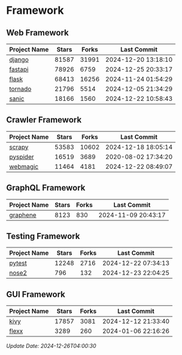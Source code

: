 # Framework

## Web Framework
| Project Name | Stars | Forks | Last Commit |
| ------------ | ----- | ----- | ----------- |
| [django](https://github.com/django/django) | 81587 | 31991 | 2024-12-20 13:18:10 |
| [fastapi](https://github.com/fastapi/fastapi) | 78926 | 6759 | 2024-12-25 20:33:17 |
| [flask](https://github.com/pallets/flask) | 68413 | 16256 | 2024-11-24 01:54:29 |
| [tornado](https://github.com/tornadoweb/tornado) | 21796 | 5514 | 2024-12-05 21:34:29 |
| [sanic](https://github.com/sanic-org/sanic) | 18166 | 1560 | 2024-12-22 10:58:43 |

## Crawler Framework
| Project Name | Stars | Forks | Last Commit |
| ------------ | ----- | ----- | ----------- |
| [scrapy](https://github.com/scrapy/scrapy) | 53583 | 10602 | 2024-12-18 18:05:14 |
| [pyspider](https://github.com/binux/pyspider) | 16519 | 3689 | 2020-08-02 17:34:20 |
| [webmagic](https://github.com/code4craft/webmagic) | 11464 | 4181 | 2024-12-22 08:49:07 |

## GraphQL Framework
| Project Name | Stars | Forks | Last Commit |
| ------------ | ----- | ----- | ----------- |
| [graphene](https://github.com/graphql-python/graphene) | 8123 | 830 | 2024-11-09 20:43:17 |

## Testing Framework
| Project Name | Stars | Forks | Last Commit |
| ------------ | ----- | ----- | ----------- |
| [pytest](https://github.com/pytest-dev/pytest) | 12248 | 2716 | 2024-12-22 07:34:13 |
| [nose2](https://github.com/nose-devs/nose2) | 796 | 132 | 2024-12-23 22:04:25 |

## GUI Framework
| Project Name | Stars | Forks | Last Commit |
| ------------ | ----- | ----- | ----------- |
| [kivy](https://github.com/kivy/kivy) | 17857 | 3081 | 2024-12-12 21:33:40 |
| [flexx](https://github.com/flexxui/flexx) | 3289 | 260 | 2024-01-06 22:16:26 |

*Update Date: 2024-12-26T04:00:30*